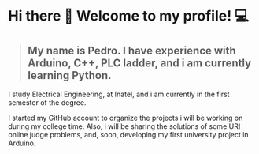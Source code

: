 #  Hi there 👋 Welcome to my profile! 💻

> ## **My name is Pedro.** I have experience with Arduino, C++, PLC ladder, and i am currently learning Python.

I study Electrical Engineering, at Inatel, and i am currently in the first semester of the degree. 

I started my GitHub account to organize the projects i will be working on during my college time. Also, i will be sharing the solutions of some URI online judge problems, and, soon, developing my first university project in Arduino.


<!--
**pombozera/pombozera** is a ✨ _special_ ✨ repository because its `README.md` (this file) appears on your GitHub profile.


I have 

Here are some ideas to get you started:

- 🔭 I’m currently working on ...
- 🌱 I’m currently learning ...
- 👯 I’m looking to collaborate on ...
- 🤔 I’m looking for help with ...
- 💬 Ask me about ...
- 📫 How to reach me: ...
- 😄 Pronouns: ...
- ⚡ Fun fact: ...
-->
